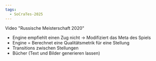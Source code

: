 ```yaml
---
tags:
  - SoCraTes-2025
---
```


Video "Russische Meisterschaft 2020"

- Engine empfiehlt einen Zug nicht -> Modifiziert das Meta des Spiels
- Engine = Berechnet eine Qualitätsmetrik für eine Stellung
- Transitions zwischen Stellungen
- Bücher (Text und Bilder generieren lassen)
